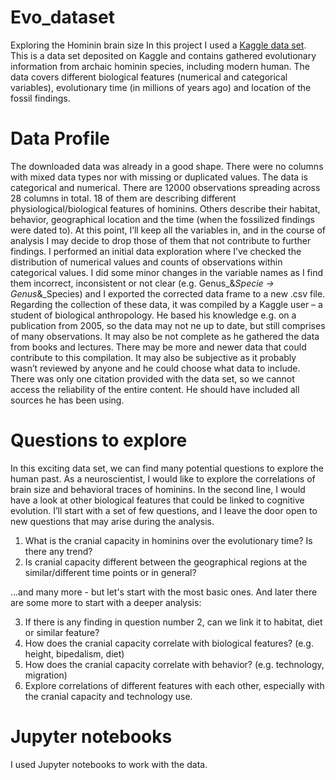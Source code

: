 # Evo_dataset
Exploring the Hominin brain size
In this project I used a [Kaggle data set](https://www.kaggle.com/datasets/santiago123678/evolution-of-humans-datasets-for-clasification).  
This is a data set deposited on Kaggle and contains gathered evolutionary information from archaic 
hominin species, including modern human. The data covers different biological features (numerical and categorical variables), evolutionary 
time (in millions of years ago) and location of the fossil findings.

# Data Profile
The downloaded data was already in a good shape. There were no columns with mixed data types nor 
with missing or duplicated values. The data is categorical and numerical. There are 12000 observations 
spreading across 28 columns in total. 18 of them are describing different physiological/biological
features of hominins. Others describe their habitat, behavior, geographical location and the time
(when the fossilized findings were dated to). At this point, I’ll keep all the variables in, and in the course 
of analysis I may decide to drop those of them that not contribute to further findings.
I performed an initial data exploration where I’ve checked the distribution of numerical values and 
counts of observations within categorical values. I did some minor changes in the variable names as I 
find them incorrect, inconsistent or not clear (e.g. Genus_&_Specie → Genus_&_Species) and I 
exported the corrected data frame to a new .csv file.
Regarding the collection of these data, it was compiled by a Kaggle user – a student of biological 
anthropology. He based his knowledge e.g. on a publication from 2005, so the data may not ne up to 
date, but still comprises of many observations. It may also be not complete as he gathered the data 
from books and lectures. There may be more and newer data that could contribute to this compilation.
It may also be subjective as it probably wasn’t reviewed by anyone and he could choose what data to 
include. There was only one citation provided with the data set, so we cannot access the reliability of 
the entire content. He should have included all sources he has been using.

# Questions to explore  
In this exciting data set, we can find many potential questions to explore the human past. As a 
neuroscientist, I would like to explore the correlations of brain size and behavioral traces of hominins. 
In the second line, I would have a look at other biological features that could be linked to cognitive 
evolution. I’ll start with a set of few questions, and I leave the door open to new questions that may 
arise during the analysis.
1. What is the cranial capacity in hominins over the evolutionary time? Is there any trend?
2. Is cranial capacity different between the geographical regions at the similar/different time 
points or in general?

...and many more - but let's start with the most basic ones. And later there are some more to start with a deeper analysis:  

3. If there is any finding in question number 2, can we link it to habitat, diet or similar feature?
4. How does the cranial capacity correlate with biological features? (e.g. height, bipedalism, diet)
5. How does the cranial capacity correlate with behavior? (e.g. technology, migration)
6. Explore correlations of different features with each other, especially with the cranial capacity 
and technology use.

# Jupyter notebooks  
I used Jupyter notebooks to work with the data.  
